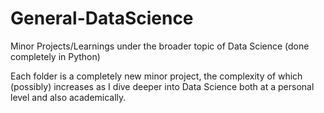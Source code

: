 # General-DataScience

Minor Projects/Learnings under the broader topic of Data Science (done completely in Python)

Each folder is a completely new minor project, the complexity of which (possibly) increases as I dive deeper into
Data Science both at a personal level and also academically.